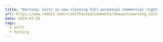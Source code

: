 ```yaml
---
title: "Warning: Vultr is now claiming full perpetual commercial rights over all hosted content"
url: https://www.reddit.com/r/selfhosted/comments/1bouuv7/warning_vultr_a_major_cloud_provider_is_now/
date: 2024-03-28
tags:
  - vultr
  - hosting
---
```


